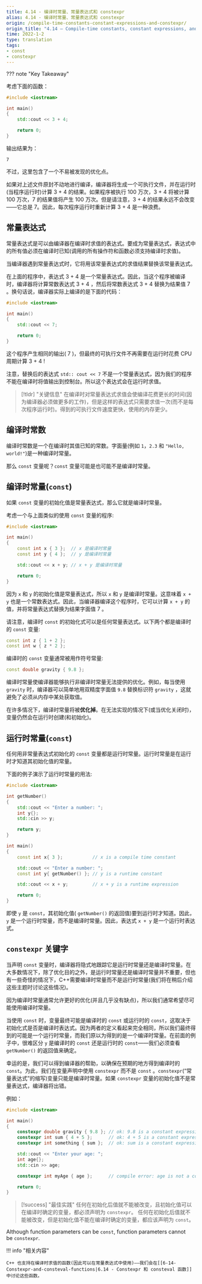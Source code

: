 ```yaml
---
title: 4.14 - 编译时常量、常量表达式和 constexpr
alias: 4.14 - 编译时常量、常量表达式和 constexpr
origin: /compile-time-constants-constant-expressions-and-constexpr/
origin_title: "4.14 — Compile-time constants, constant expressions, and constexpr"
time: 2022-1-2
type: translation
tags:
- const
- constexpr
---
```


??? note "Key Takeaway"


考虑下面的函数：

```cpp
#include <iostream>

int main()
{
    std::cout << 3 + 4;

    return 0;
}
```

输出结果为：

```
7
```

不过，这里包含了一个不易被发现的优化点。

如果对上述文件原封不动地进行编译，编译器将生成一个可执行文件，并在运行时(当程序运行时)计算 3 + 4 的结果。如果程序被执行 100 万次，3 + 4 将被计算 100 万次，7 的结果值将产生 100 万次。但是请注意，3 + 4 的结果永远不会改变——它总是 7。因此，每次程序运行时重新计算 3 + 4 是一种浪费。

## 常量表达式

常量表达式是可以由编译器在编译时求值的表达式。要成为常量表达式，表达式中的所有值必须在编译时已知(调用的所有操作符和函数必须支持编译时求值)。

当编译器遇到常量表达式时，它将用该常量表达式的求值结果替换该常量表达式。

在上面的程序中，表达式 3 + 4 是一个常量表达式。因此，当这个程序被编译时，编译器将计算常数表达式 3 + 4 ，然后将常数表达式 3 + 4 替换为结果值 7  。换句话说，编译器实际上编译的是下面的代码：

```cpp
#include <iostream>

int main()
{
    std::cout << 7;

    return 0;
}
```

这个程序产生相同的输出( 7 )，但最终的可执行文件不再需要在运行时花费 CPU 周期计算 3 + 4  !

注意，替换后的表达式 `std:: cout << 7` 不是一个常量表达式，因为我们的程序不能在编译时将值输出到控制台。所以这个表达式会在运行时求值。

> [!tldr] "关键信息"
> 在编译时对常量表达式求值会使编译花费更长的时间(因为编译器必须做更多的工作)，但是这样的表达式只需要求值一次(而不是每次程序运行时)。得到的可执行文件速度更快，使用的内存更少。


## 编译时常数

编译时常数是一个在编译时其值已知的常数。字面量(例如 `1`，`2.3` 和 `"Hello, world!"`)是一种编译时常量。

那么 `const` 变量呢？`const` 变量可能是也可能不是编译时常量。

## 编译时常量(`const`)

如果 `const` 变量的初始化值是常量表达式，那么它就是编译时常量。

考虑一个与上面类似的使用 `const` 变量的程序:

```cpp
#include <iostream>

int main()
{
    const int x { 3 };  // x 是编译时常量
    const int y { 4 };  // y 是编译时常量

    std::cout << x + y; // x + y 是编译时常量

    return 0;
}
```

因为 `x` 和 `y` 的初始化值是常量表达式，所以 `x` 和 `y` 是编译时常量。这意味着 `x + y` 也是一个常数表达式。因此，当编译器编译这个程序时，它可以计算 `x + y` 的值，并将常量表达式替换为结果字面值 7 。

请注意，编译时 `const` 的初始化式可以是任何常量表达式。以下两个都是编译时的 `const` 变量:

```cpp
const int z { 1 + 2 };
const int w { z * 2 };
```

编译时的 `const` 变量通常被用作符号常量:

```cpp
const double gravity { 9.8 };
```

编译时常量使编译器能够执行非编译时常量无法提供的优化。例如，每当使用 `gravity` 时，编译器可以简单地用双精度字面值 `9.8`  替换标识符 `gravity` ，这就避免了必须从内存中某处获取值。

在许多情况下，编译时常量将被**优化掉**。在无法实现的情况下(或当优化关闭时)，变量仍然会在运行时创建(和初始化)。

## 运行时常量(`const`)

任何用非常量表达式初始化的 `const` 变量都是运行时常量。运行时常量是在运行时才知道其初始化值的常量。

下面的例子演示了运行时常量的用法:

```cpp
#include <iostream>

int getNumber()
{
    std::cout << "Enter a number: ";
    int y{};
    std::cin >> y;

    return y;
}

int main()
{
    const int x{ 3 };           // x is a compile time constant

    std::cout << "Enter a number: ";
    const int y{ getNumber() }; // y is a runtime constant

    std::cout << x + y;         // x + y is a runtime expression

    return 0;
}
```

即使 `y`  是 `const`，其初始化值( `getNumber()` 的返回值)要到运行时才知道。因此， `y` 是一个运行时常量，而不是编译时常量。因此，表达式 `x + y` 是一个运行时表达式。

## `constexpr` 关键字

当声明 `const` 变量时，编译器将隐式地跟踪它是运行时常量还是编译时常量。在大多数情况下，除了优化目的之外，是运行时常量还是编译时常量并不重要，但也有一些奇怪的情况下，C++需要编译时常量而不是运行时常量(我们将在稍后介绍这些主题时讨论这些情况)。

因为编译时常量通常允许更好的优化(并且几乎没有缺点)，所以我们通常希望尽可能使用编译时常量。

当使用 `const`  时，变量最终可能是编译时的 `const` 或运行时的 `const`，这取决于初始化式是否是编译时表达式。因为两者的定义看起来完全相同，所以我们最终得到的可能是一个运行时常量，而我们原以为得到的是一个编译时常量。在前面的例子中，很难区分 `y` 是编译时的 `const` 还是运行时的 `const`——我们必须查看 `getNumber()` 的返回值来确定。

幸运的是，我们可以得到编译器的帮助，以确保在预期的地方得到编译时的 `const`。为此，我们在变量声明中使用 `constexpr` 而不是 `const` 。`constexpr`(“常量表达式”的缩写)变量只能是编译时常量。如果 `constexpr` 变量的初始化值不是常量表达式，编译器将出错。

例如：

```cpp
#include <iostream>

int main()
{
    constexpr double gravity { 9.8 }; // ok: 9.8 is a constant expression
    constexpr int sum { 4 + 5 };      // ok: 4 + 5 is a constant expression
    constexpr int something { sum };  // ok: sum is a constant expression

    std::cout << "Enter your age: ";
    int age{};
    std::cin >> age;

    constexpr int myAge { age };      // compile error: age is not a constant expression

    return 0;
}
```

> [!success] "最佳实践"
> 任何在初始化后值就不能被改变，且初始化值可以在编译时确定的变量，都必须声明为 `constexpr`。
> 任何在初始化后值就不能被改变，但是初始化值不能在编译时确定的变量，都应该声明为 `const`。

Although function parameters can be `const`, function parameters cannot be `constexpr`.

!!! info "相关内容"

    C++ 也支持在编译时求值的函数(因此可以在常量表达式中使用)——我们会在[[6-14-Constexpr-and-consteval-functions|6.14 - Constexpr 和 consteval 函数]]中讨论这些函数。
